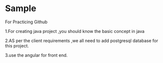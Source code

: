 # Sample
For Practicing Github


1.For creating java project ,you should know the basic concept in java

2.AS per the client requirements ,we all need to add postgresql database for this project.

3.use the angular for front end.

